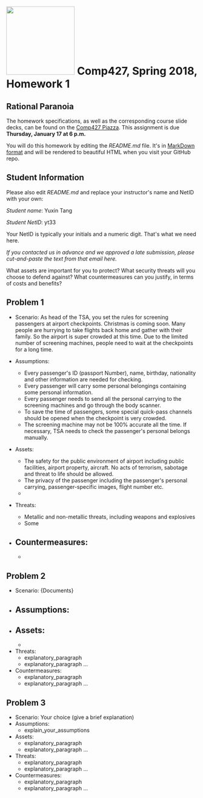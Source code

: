 # <img src="http://www.rice.edu/_images/rice-logo.jpg" width=180> Comp427, Spring 2018, Homework 1
## Rational Paranoia
The homework specifications, as well as the corresponding course slide decks,
can be found on the [Comp427 Piazza](https://piazza.com/class/jqifhp864b37ju).
This assignment is due **Thursday, January 17 at 6 p.m.**

You will do this homework by editing the _README.md_ file. It's in
[MarkDown format](https://guides.github.com/features/mastering-markdown/)
and will be rendered to beautiful HTML when you visit your GitHub repo.

## Student Information
Please also edit _README.md_ and replace your instructor's name and NetID with your own:

_Student name_: Yuxin Tang

_Student NetID_: yt33

Your NetID is typically your initials and a numeric digit. That's
what we need here.

_If you contacted us in advance and we approved a late submission,
please cut-and-paste the text from that email here._

What assets are important for you to protect?
What security threats will you choose to defend against?
What countermeasures can you justify, in terms of costs and benefits?

## Problem 1
- Scenario: As head of the TSA, you set the rules for screening passengers at airport checkpoints.
Christmas is coming soon. Many people are hurrying to take flights back home and gather with their family. So the airport is super crowded at this time. Due to the limited number of screening machines, people need to wait at the checkpoints for a long time.
- Assumptions:
  - Every passenger's ID (passport Number), name, birthday, nationality and other information are needed for checking.
  - Every passenger will carry some personal belongings containing some personal information.
  - Every passenger needs to send all the personal carrying to the screening machines and go through the body scanner.
  - To save the time of passengers, some special quick-pass channels should be opened when the checkpoint is very crowded. 
  - The screening machine may not be 100% accurate all the time. If necessary, TSA needs to check the passenger's personal belongs manually.  
- Assets:
  - The safety for the public environment of airport including public facilities, airport property, aircraft. No acts of terrorism, sabotage and threat to life should be allowed.
  - The privacy of the passenger including the passenger's personal carrying, passenger-specific images, flight number etc. 
  - 
  
- Threats:
  - Metallic and non-metallic threats, including weapons and explosives
  - Some 
- Countermeasures:
  - 
  - 

## Problem 2
- Scenario: {Documents}
- Assumptions:
  - 
- Assets:
  - 
  - 
- Threats:
  - explanatory_paragraph 
  - explanatory_paragraph ...
- Countermeasures:
  - explanatory_paragraph
  - explanatory_paragraph ...

## Problem 3
- Scenario: Your choice (give a brief explanation)
- Assumptions:
  - explain_your_assumptions
- Assets:
  - explanatory_paragraph
  - explanatory_paragraph ...
- Threats:
  - explanatory_paragraph 
  - explanatory_paragraph ...
- Countermeasures:
  - explanatory_paragraph
  - explanatory_paragraph ...

